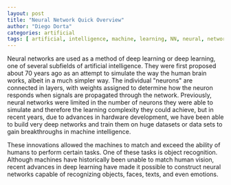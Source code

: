 ```yaml
---
layout: post
title: "Neural Network Quick Overview"
author: "Diego Dorta"
categories: artificial
tags: [ artificial, intelligence, machine, learning, NN, neural, network, overview ]
---
```


Neural networks are used as a method of deep learning or deep learning, one of
several subfields of artificial intelligence. They were first proposed about 70
years ago as an attempt to simulate the way the human brain works, albeit in a
much simpler way. The individual "neurons" are connected in layers, with weights
assigned to determine how the neuron responds when signals are propagated through
the network. Previously, neural networks were limited in the number of neurons
they were able to simulate and therefore the learning complexity they could
achieve, but in recent years, due to advances in hardware development, we have
been able to build very deep networks and train them on huge datasets or data
sets to gain breakthroughs in machine intelligence.

These innovations allowed the machines to match and exceed the ability of humans
to perform certain tasks. One of these tasks is object recognition. Although
machines have historically been unable to match human vision, recent advances
in deep learning have made it possible to construct neural networks capable
of recognizing objects, faces, texts, and even emotions.
